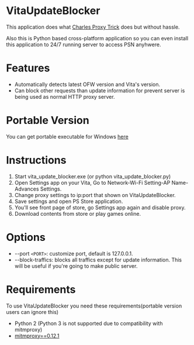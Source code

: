 VitaUpdateBlocker
=================
This application does what [Charles Proxy Trick](http://wololo.net/2013/01/25/psn-and-online-features-on-without-updating-on-fw-2-02-charles-proxy/) does but without hassle.

Also this is Python based cross-platform application so you can even install this application to 24/7 running server to access PSN anyhwere.

Features
========
* Automatically detects latest OFW version and Vita's version.
* Can block other requests than update information for prevent server is being used as normal HTTP proxy server.

Portable Version
================
You can get portable executable for Windows [here](https://www.mediafire.com/folder/hgd33h95ooh9p/VitaUpdateBlocker)

Instructions
============
1. Start vita_update_blocker.exe (or python vita_update_blocker.py)
2. Open Settings app on your Vita, Go to Network-Wi-Fi Setting-AP Name-Advances Settings.
3. Change proxy settings to ip:port that shown on VitaUpdateBlocker.
4. Save settings and open PS Store application.
5. You'll see front page of store, go Settings app again and disable proxy.
6. Download contents from store or play games online.

Options
=======
* --port `<PORT>`: customize port, default is 127.0.0.1.
* --block-traffics: blocks all traffics except for update information. This will be useful if you're going to make public server.

Requirements
============
To use VitaUpdateBlocker you need these requirements(portable version users can ignore this)

* Python 2 (Python 3 is not supported due to compatibility with mitmproxy)
* [mitmproxy==0.12.1](http://mitmproxy.org)
